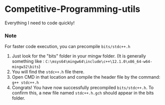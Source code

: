 # Competitive-Programming-utils
Everything I need to code quickly!

### Note
For faster code execution, you can precompile `bits/stdc++.h`
1) Just look for the "bits" folder in your mingw folder. (It is generally something like : `C:\msys64\mingw64\include\c++\12.1.0\x86_64-w64-mingw32\bits`)
2) You will find the `stdc++.h` file there.
3) Open CMD in that location and compile the header file by the command: `g++ stdc++.h`
4) Congrats! You have now successfully precompiled `bits/stdc++.h`. To confirm this, a new file named `stdc++.h.gch` should appear in the bits folder.

